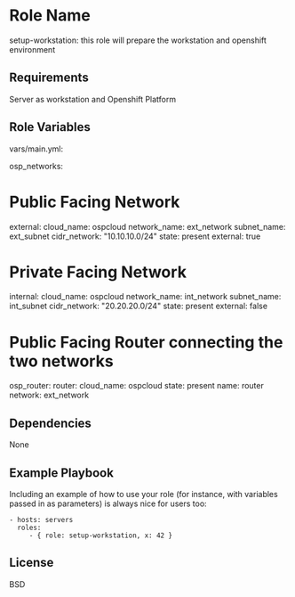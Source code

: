 Role Name
=========
setup-workstation: this role will prepare the workstation and openshift environment


Requirements
------------
Server as workstation and Openshift Platform

Role Variables
--------------
vars/main.yml:

osp_networks:
  # Public Facing Network   
  external:
    cloud_name: ospcloud
    network_name: ext_network
    subnet_name: ext_subnet
    cidr_network: "10.10.10.0/24"
    state: present
    external: true


  # Private Facing Network   
  internal:
    cloud_name: ospcloud
    network_name: int_network
    subnet_name: int_subnet
    cidr_network: "20.20.20.0/24"
    state: present
    external: false

  # Public Facing Router connecting the two networks
osp_router:
  router:
    cloud_name: ospcloud
    state: present
    name: router
    network: ext_network

Dependencies
------------
None

Example Playbook
----------------

Including an example of how to use your role (for instance, with variables passed in as parameters) is always nice for users too:

    - hosts: servers
      roles:
         - { role: setup-workstation, x: 42 }

License
-------

BSD
